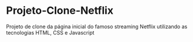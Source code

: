 # Projeto-Clone-Netflix
Projeto de clone da página inicial do famoso streaming Netflix utilizando as tecnologias HTML, CSS e Javascript
